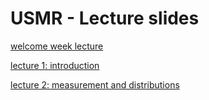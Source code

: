 # USMR - Lecture slides  

[welcome week lecture](lecture_0.html)

[lecture 1: introduction](lecture_1.html)

[lecture 2: measurement and distributions](lecture_2.html)
